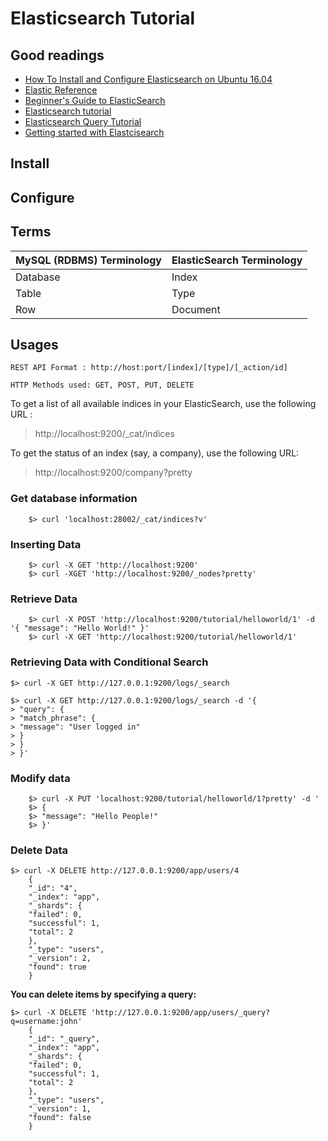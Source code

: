 Elasticsearch Tutorial
============

## Good readings

* [How To Install and Configure Elasticsearch on Ubuntu 16.04](https://www.digitalocean.com/community/tutorials/how-to-install-and-configure-elasticsearch-on-ubuntu-16-04#prerequisites)
* [Elastic Reference](https://www.elastic.co/guide/en/elasticsearch/reference/current/index.html)
* [Beginner's Guide to ElasticSearch](https://www.codementor.io/javascript/tutorial/getting-started-with-elasticsearch)
* [Elasticsearch tutorial](http://logz.io/blog/elasticsearch-tutorial/)
* [Elasticsearch Query Tutorial](http://okfnlabs.org/blog/2013/07/01/elasticsearch-query-tutorial.html)
* [Getting started with Elastcisearch](https://www.codementor.io/javascript/tutorial/getting-started-with-elasticsearch)

## Install

## Configure

## Terms

| MySQL (RDBMS) Terminology | ElasticSearch Terminology |
|---------------------------|---------------------------|
| Database                  | Index                     |
| Table                     | Type                      |
| Row                       | Document                  |


## Usages
```
REST API Format : http://host:port/[index]/[type]/[_action/id]

HTTP Methods used: GET, POST, PUT, DELETE
```
To get a list of all available indices in your ElasticSearch, use the following URL :
> http://localhost:9200/_cat/indices

To get the status of an index (say, a company), use the following URL:
> http://localhost:9200/company?pretty

### Get database information
```
    $> curl 'localhost:28002/_cat/indices?v'
```

### Inserting Data
```
	$> curl -X GET 'http://localhost:9200' 
	$> curl -XGET 'http://localhost:9200/_nodes?pretty'
```

### Retrieve Data
```
	$> curl -X POST 'http://localhost:9200/tutorial/helloworld/1' -d '{ "message": "Hello World!" }'
	$> curl -X GET 'http://localhost:9200/tutorial/helloworld/1'
```

### Retrieving Data with Conditional Search
```
$> curl -X GET http://127.0.0.1:9200/logs/_search
```

```
$> curl -X GET http://127.0.0.1:9200/logs/_search -d '{
> "query": {
> "match_phrase": {
> "message": "User logged in"
> }
> }
> }'
```

### Modify data
```
	$> curl -X PUT 'localhost:9200/tutorial/helloworld/1?pretty' -d '
	$> {
  	$> "message": "Hello People!"
	$> }'
```

### Delete Data
```
$> curl -X DELETE http://127.0.0.1:9200/app/users/4
    {
    "_id": "4",
    "_index": "app",
    "_shards": {
    "failed": 0,
    "successful": 1,
    "total": 2
    },
    "_type": "users",
    "_version": 2,
    "found": true
    }
```

__You can delete items by specifying a query:__
```
$> curl -X DELETE 'http://127.0.0.1:9200/app/users/_query?q=username:john'
    {
    "_id": "_query",
    "_index": "app",
    "_shards": {
    "failed": 0,
    "successful": 1,
    "total": 2
    },
    "_type": "users",
    "_version": 1,
    "found": false
    }
```